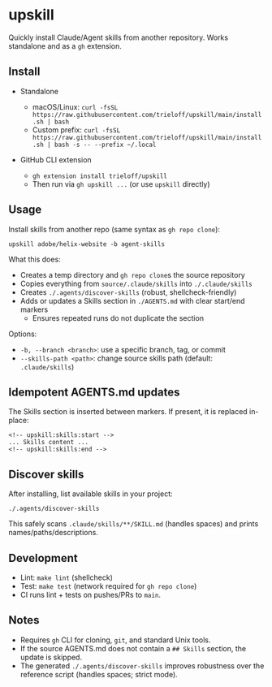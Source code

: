 # upskill

Quickly install Claude/Agent skills from another repository. Works standalone and as a `gh` extension.

## Install

- Standalone
  - macOS/Linux: `curl -fsSL https://raw.githubusercontent.com/trieloff/upskill/main/install.sh | bash`
  - Custom prefix: `curl -fsSL https://raw.githubusercontent.com/trieloff/upskill/main/install.sh | bash -s -- --prefix ~/.local`

- GitHub CLI extension
  - `gh extension install trieloff/upskill`
  - Then run via `gh upskill ...` (or use `upskill` directly)

## Usage

Install skills from another repo (same syntax as `gh repo clone`):

```
upskill adobe/helix-website -b agent-skills
```

What this does:
- Creates a temp directory and `gh repo clone`s the source repository
- Copies everything from `source/.claude/skills` into `./.claude/skills`
- Creates `./.agents/discover-skills` (robust, shellcheck-friendly)
- Adds or updates a Skills section in `./AGENTS.md` with clear start/end markers
  - Ensures repeated runs do not duplicate the section

Options:
- `-b, --branch <branch>`: use a specific branch, tag, or commit
- `--skills-path <path>`: change source skills path (default: `.claude/skills`)

## Idempotent AGENTS.md updates

The Skills section is inserted between markers. If present, it is replaced in-place:

```
<!-- upskill:skills:start -->
... Skills content ...
<!-- upskill:skills:end -->
```

## Discover skills

After installing, list available skills in your project:

```
./.agents/discover-skills
```

This safely scans `.claude/skills/**/SKILL.md` (handles spaces) and prints names/paths/descriptions.

## Development

- Lint: `make lint` (shellcheck)
- Test: `make test` (network required for `gh repo clone`)
- CI runs lint + tests on pushes/PRs to `main`.

## Notes

- Requires `gh` CLI for cloning, `git`, and standard Unix tools.
- If the source AGENTS.md does not contain a `## Skills` section, the update is skipped.
- The generated `./.agents/discover-skills` improves robustness over the reference script (handles spaces; strict mode).
